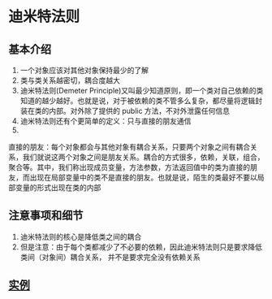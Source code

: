 # 迪米特法则

## 基本介绍

1) 一个对象应该对其他对象保持最少的了解
2) 类与类关系越密切，耦合度越大
3) 迪米特法则(Demeter Principle)又叫最少知道原则，即一个类对自己依赖的类知道的越少越好。也就是说，对于被依赖的类不管多么复杂，都尽量将逻辑封装在类的内部。对外除了提供的 public 方法，不对外泄露任何信息
4) 迪米特法则还有个更简单的定义：只与直接的朋友通信
5)
直接的朋友：每个对象都会与其他对象有耦合关系，只要两个对象之间有耦合关系，我们就说这两个对象之间是朋友关系。耦合的方式很多，依赖，关联，组合，聚合等。其中，我们称出现成员变量，方法参数，方法返回值中的类为直接的朋友，而出现在局部变量中的类不是直接的朋友。也就是说，陌生的类最好不要以局部变量的形式出现在类的内部

## 注意事项和细节

1) 迪米特法则的核心是降低类之间的耦合
2) 但是注意：由于每个类都减少了不必要的依赖，因此迪米特法则只是要求降低类间（对象间）耦合关系， 并不是要求完全没有依赖关系

## [实例](../demeter)